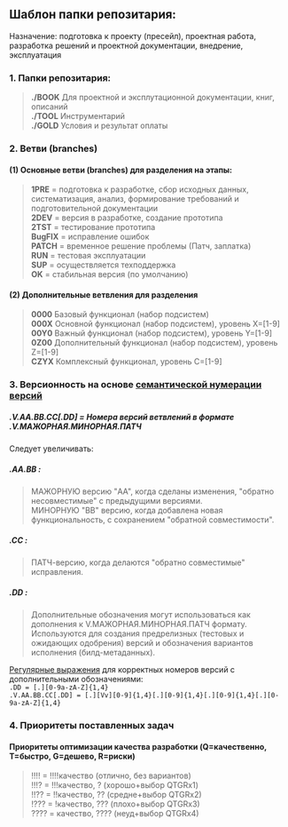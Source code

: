 ## Шаблон папки репозитария:  
Назначение: подготовка к проекту (пресейл), проектная работа, разработка решений и проектной документации, внедрение, эксплуатация
### 1. Папки репозитария:
>**./BOOK** Для проектной и эксплутационной документации, книг, описаний  
>**./TOOL** Инструментарий  
>**./GOLD** Условия и результат оплаты  

### 2. Ветви (branches)
#### (1) Основные ветви (branches) для разделения на этапы:
>**1PRE** = подготовка к разработке, сбор исходных данных, систематизация, анализ, формирование требований и подготовительной документации  
>**2DEV** = версия в разработке, создание прототипа  
>**2TST** = тестирование прототипа  
>**BugFIX** = исправление ошибок  
>**PATCH** = временное решение проблемы (Патч, заплатка)  
>**RUN** = тестовая эксплуатации  
>**SUP** = осуществляется техподдержка  
>**OK** = стабильная версия (по умолчанию)  

#### (2) Дополнительные ветвления для разделения
>**0000** Базовый функционал (набор подсистем)  
>**000X** Основной функционал (набор подсистем), уровень X=[1-9]  
>**00Y0** Важный функционал (набор подсистем), уровень Y=[1-9]  
>**0Z00** Дополнительный функционал (набор подсистем), уровень Z=[1-9]  
>**CZYX** Комплексный функционал, уровень C=[1-9]

### 3. Версионность на основе [семантической нумерации версий](https://semver.org/lang/ru/)
##### .V.AA.BB.CC[.DD] = Номера версий ветвлений в формате .V.МАЖОРНАЯ.МИНОРНАЯ.ПАТЧ
Cледует увеличивать:
##### .AA.BB :
>МАЖОРНУЮ версию "AA", когда сделаны изменения, "обратно несовместимые" с предыдущими версиями.  
>МИНОРНУЮ "BB" версию, когда добавлена новая функциональность, с сохранением "обратной совместимости".
##### .CC :
>ПАТЧ-версию, когда делаются "обратно совместимые" исправления.
##### .DD :
>Дополнительные обозначения могут использоваться как дополнения к V.МАЖОРНАЯ.МИНОРНАЯ.ПАТЧ формату. Используются для создания предрелизных (тестовых и ожидающих одобрения) версий и обозначения  вариантов исполнения (билд-метаданных).  

[Регулярные выражения](https://regex101.com/) для корректных номеров версий с дополнительными обозначениями:  
`.DD = [.][0-9a-zA-Z]{1,4}`  
`.V.AA.BB.CC[.DD] = [.][Vv][0-9]{1,4}[.][0-9]{1,4}[.][0-9]{1,4}[.][0-9a-zA-Z]{1,4}`  

### 4. Приоритеты поставленных задач
#### Приоритеты оптимизации качества разработки (Q=качественно, T=быстро, G=дешево, R=риски)
>!!!! = !!!!качество (отлично, без вариантов)  
>!!!? = !!!качество, ? (хорошо+выбор QTGRx1)  
>!!?? = !!качество, ?? (средне+выбор QTGRх2)  
>!??? = !качество, ??? (плохо+выбор QTGRх3)  
>???? = качество, ???? (неуд+выбор QTGRх4)  
